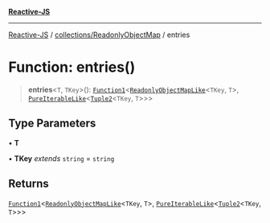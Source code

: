 [**Reactive-JS**](../../../README.md)

***

[Reactive-JS](../../../README.md) / [collections/ReadonlyObjectMap](../README.md) / entries

# Function: entries()

> **entries**\<`T`, `TKey`\>(): [`Function1`](../../../functions/type-aliases/Function1.md)\<[`ReadonlyObjectMapLike`](../../type-aliases/ReadonlyObjectMapLike.md)\<`TKey`, `T`\>, [`PureIterableLike`](../../../computations/interfaces/PureIterableLike.md)\<[`Tuple2`](../../../functions/type-aliases/Tuple2.md)\<`TKey`, `T`\>\>\>

## Type Parameters

• **T**

• **TKey** *extends* `string` = `string`

## Returns

[`Function1`](../../../functions/type-aliases/Function1.md)\<[`ReadonlyObjectMapLike`](../../type-aliases/ReadonlyObjectMapLike.md)\<`TKey`, `T`\>, [`PureIterableLike`](../../../computations/interfaces/PureIterableLike.md)\<[`Tuple2`](../../../functions/type-aliases/Tuple2.md)\<`TKey`, `T`\>\>\>
